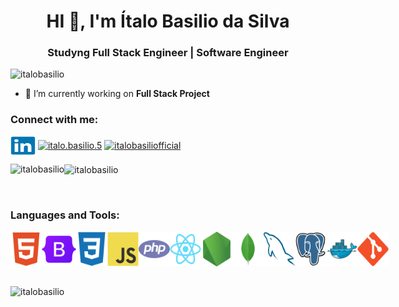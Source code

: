 <h1 align="center">HI 👋, I'm Ítalo Basilio da Silva</h1>
<h3 align="center">Studyng Full Stack Engineer | Software Engineer</h3>

<p align="left"> <img src="https://komarev.com/ghpvc/?username=italobasilio&label=Profile%20views&color=0e75b6&style=flat" alt="italobasilio" /> </p>

- 🔭 I’m currently working on **Full Stack Project**




<h3 align="left">Connect with me:</h3>
<p align="left">
<a href="https://linkedin.com/in/italobasilio" target="blank"><img align="center" src="https://raw.githubusercontent.com/devicons/devicon/6910f0503efdd315c8f9b858234310c06e04d9c0/icons/linkedin/linkedin-original.svg" alt="italobasilio" height="30" width="40" /></a>
<a href="https://fb.com/italo.basilio.5" target="blank"><img align="center" src="https://raw.githubusercontent.com/rahuldkjain/github-profile-readme-generator/master/src/images/icons/Social/facebook.svg" alt="italo.basilio.5" height="30" width="40" /></a>
<a href="https://instagram.com/italobasiliofficial" target="blank"><img align="center" src="https://raw.githubusercontent.com/rahuldkjain/github-profile-readme-generator/master/src/images/icons/Social/instagram.svg" alt="italobasiliofficial" height="30" width="40" /></a>
</p>

<p><img align="left" src="https://github-readme-stats.vercel.app/api?username=italobasilio&show_icons=true&locale=en" alt="italobasilio" /></p>
<p><img align="center" src="https://github-readme-stats.vercel.app/api/top-langs?username=italobasilio&show_icons=true&locale=en&layout=compact" alt="italobasilio" /></p><br>

<h3 align="left">Languages and Tools:</h3>
<div style="display: flex;">
    <img src="https://raw.githubusercontent.com/devicons/devicon/6910f0503efdd315c8f9b858234310c06e04d9c0/icons/html5/html5-plain.svg" width="50px">
    <img src="https://raw.githubusercontent.com/devicons/devicon/6910f0503efdd315c8f9b858234310c06e04d9c0/icons/bootstrap/bootstrap-original.svg" width="55px">
    <img src="https://raw.githubusercontent.com/devicons/devicon/6910f0503efdd315c8f9b858234310c06e04d9c0/icons/css3/css3-plain.svg" width="50px">
    <img src="https://raw.githubusercontent.com/devicons/devicon/6910f0503efdd315c8f9b858234310c06e04d9c0/icons/javascript/javascript-original.svg" width="50px">
    <img src="https://raw.githubusercontent.com/devicons/devicon/6910f0503efdd315c8f9b858234310c06e04d9c0/icons/php/php-plain.svg" width="50px">
    <img src="https://raw.githubusercontent.com/devicons/devicon/6910f0503efdd315c8f9b858234310c06e04d9c0/icons/react/react-original.svg" width="50px">
    <img src="https://raw.githubusercontent.com/devicons/devicon/6910f0503efdd315c8f9b858234310c06e04d9c0/icons/nodejs/nodejs-original.svg" width="50px">
    <img src="https://raw.githubusercontent.com/devicons/devicon/6910f0503efdd315c8f9b858234310c06e04d9c0/icons/mongodb/mongodb-original.svg" width="50px">
    <img src="https://raw.githubusercontent.com/devicons/devicon/6910f0503efdd315c8f9b858234310c06e04d9c0/icons/mysql/mysql-original.svg" width="50px">
    <img src="https://raw.githubusercontent.com/devicons/devicon/6910f0503efdd315c8f9b858234310c06e04d9c0/icons/postgresql/postgresql-original.svg" width="50px">
    <img src="https://raw.githubusercontent.com/devicons/devicon/6910f0503efdd315c8f9b858234310c06e04d9c0/icons/docker/docker-original.svg" width="50px">
    <img src="https://raw.githubusercontent.com/devicons/devicon/6910f0503efdd315c8f9b858234310c06e04d9c0/icons/git/git-plain.svg" width="50px">

</div><br>

<p><img align="center" src="https://github-readme-streak-stats.herokuapp.com/?user=italobasilio&" alt="italobasilio" /></p>

